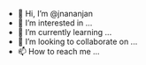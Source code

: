 - 👋 Hi, I’m @jnananjan
- 👀 I’m interested in ...
- 🌱 I’m currently learning ...
- 💞️ I’m looking to collaborate on ...
- 📫 How to reach me ...

<!---
jnananjan/jnananjan is a ✨ special ✨ repository because its `README.md` (this file) appears on your GitHub profile.
You can click the Preview link to take a look at your changes..
--->

